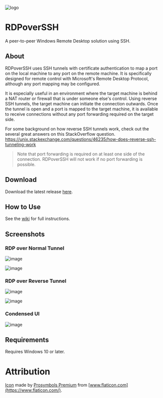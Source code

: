 ![logo](https://raw.githubusercontent.com/micahmo/RDPoverSSH/main/RDPoverSSH/Images/logo.png)


# RDPoverSSH

A peer-to-peer Windows Remote Desktop solution using SSH.

## About

RDPoverSSH uses SSH tunnels with certificate authentication to map a port on the local machine to any port on the remote machine. It is specifically designed for remote control with Microsoft's Remote Desktop Protocol, although any port mapping may be configured.

It is especially useful in an environment where the target machine is behind a NAT router or firewall that is under someone else's control. Using reverse SSH tunnels, the target machine can initiate the connection outwards. Once the tunnel is open and a port is mapped to the target machine, it is available to receive connections without any port forwarding required on the target side.

For some background on how reverse SSH tunnels work, check out the several great answers on this StackOverflow question. https://unix.stackexchange.com/questions/46235/how-does-reverse-ssh-tunneling-work

> Note that port forwarding is required on at least one side of the connection. RDPoverSSH will not work if no port forwarding is possible.

## Download

Download the latest release [here](https://github.com/micahmo/RDPoverSSH/releases/latest).

## How to Use

See the [wiki](https://github.com/micahmo/RDPoverSSH/wiki) for full instructions.

## Screenshots

### RDP over Normal Tunnel

![image](https://user-images.githubusercontent.com/7417301/146233570-3d1c7d81-2845-419b-b882-79f7c8957f95.png)

![image](https://user-images.githubusercontent.com/7417301/146233646-5060137e-3164-42a6-b30c-5817db151f20.png)

### RDP over Reverse Tunnel

![image](https://user-images.githubusercontent.com/7417301/146233725-779bbe0c-c694-4d99-9ea9-98df4e6a7598.png)

![image](https://user-images.githubusercontent.com/7417301/146233760-7b44d715-49d9-43ba-b266-d1709d77b44d.png)

### Condensed UI

![image](https://user-images.githubusercontent.com/7417301/146233797-91029011-f427-45f0-a430-1110afa89168.png)

## Requirements

Requires Windows 10 or later.

# Attribution
[Icon](https://www.flaticon.com/premium-icon/data-transfer_2985993) made by [Prosymbols Premium](https://www.flaticon.com/authors/prosymbols-premium) from [www.flaticon.com](https://www.flaticon.com/).